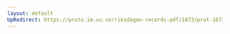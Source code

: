 ```yaml
---
layout: default
UpRedirect: https://pruto.im.uu.se/riksdagen-records-pdf/1873/prot-1873--fk--219/prot-1873--fk--219_002.pdf
---
```

